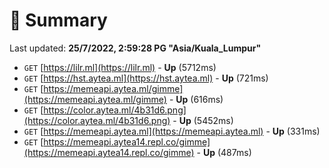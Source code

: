 # 📖 Summary
Last updated: **25/7/2022, 2:59:28 PG "Asia/Kuala_Lumpur"**

- `GET` [https://lilr.ml](https://lilr.ml) - **Up** (5712ms)
- `GET` [https://hst.aytea.ml](https://hst.aytea.ml) - **Up** (721ms)
- `GET` [https://memeapi.aytea.ml/gimme](https://memeapi.aytea.ml/gimme) - **Up** (616ms)
- `GET` [https://color.aytea.ml/4b31d6.png](https://color.aytea.ml/4b31d6.png) - **Up** (5452ms)
- `GET` [https://memeapi.aytea.ml](https://memeapi.aytea.ml) - **Up** (331ms)
- `GET` [https://memeapi.aytea14.repl.co/gimme](https://memeapi.aytea14.repl.co/gimme) - **Up** (487ms)
